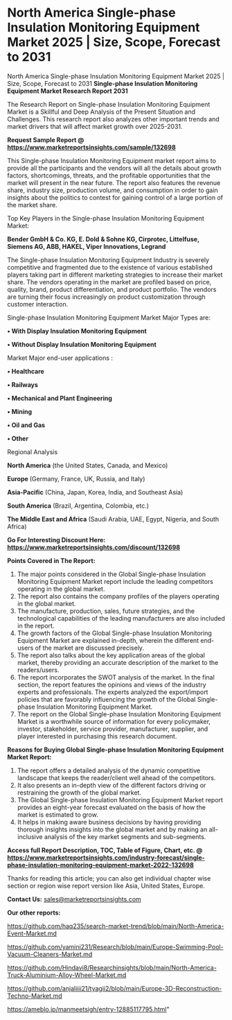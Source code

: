 # North America Single-phase Insulation Monitoring Equipment Market 2025 | Size, Scope, Forecast to 2031
North America Single-phase Insulation Monitoring Equipment Market 2025 | Size, Scope, Forecast to 2031
<strong>Single-phase Insulation Monitoring Equipment Market Research Report 2031</strong>

The Research Report on Single-phase Insulation Monitoring Equipment Market is a Skillful and Deep Analysis of the Present Situation and Challenges. This research report also analyzes other important trends and market drivers that will affect market growth over 2025-2031.

<strong>Request Sample Report @ <a href=https://www.marketreportsinsights.com/sample/132698>https://www.marketreportsinsights.com/sample/132698</a></strong>

This Single-phase Insulation Monitoring Equipment market report aims to provide all the participants and the vendors will all the details about growth factors, shortcomings, threats, and the profitable opportunities that the market will present in the near future. The report also features the revenue share, industry size, production volume, and consumption in order to gain insights about the politics to contest for gaining control of a large portion of the market share.

Top Key Players in the Single-phase Insulation Monitoring Equipment Market:

<strong>Bender GmbH & Co. KG, E. Dold & Sohne KG, Cirprotec, Littelfuse, Siemens AG, ABB, HAKEL, Viper Innovations, Legrand</strong>

The Single-phase Insulation Monitoring Equipment Industry is severely competitive and fragmented due to the existence of various established players taking part in different marketing strategies to increase their market share. The vendors operating in the market are profiled based on price, quality, brand, product differentiation, and product portfolio. The vendors are turning their focus increasingly on product customization through customer interaction.

Single-phase Insulation Monitoring Equipment Market Major Types are:

<strong>• With Display Insulation Monitoring Equipment

• Without Display Insulation Monitoring Equipment</strong>

Market Major end-user applications :

<strong>• Healthcare

• Railways

• Mechanical and Plant Engineering

• Mining

• Oil and Gas

• Other</strong>

Regional Analysis

</u><strong><b>North America</b></strong> (the United States, Canada, and Mexico)

<strong><b>Europe </b></strong>(Germany, France, UK, Russia, and Italy)

<strong><b>Asia-Pacific</b></strong> (China, Japan, Korea, India, and Southeast Asia)

<strong><b>South America</b></strong> (Brazil, Argentina, Colombia, etc.)

<strong><b>The Middle East and Africa</b></strong> (Saudi Arabia, UAE, Egypt, Nigeria, and South Africa)

<strong>Go For Interesting Discount Here: <a href=https://www.marketreportsinsights.com/discount/132698>https://www.marketreportsinsights.com/discount/132698</a></strong>

<strong>Points Covered in The Report:</strong>
<ol>
  <li>The major points considered in the Global Single-phase Insulation Monitoring Equipment Market report include the leading competitors operating in the global market.</li>
  <li>The report also contains the company profiles of the players operating in the global market.</li>
  <li>The manufacture, production, sales, future strategies, and the technological capabilities of the leading manufacturers are also included in the report.</li>
  <li>The growth factors of the Global Single-phase Insulation Monitoring Equipment Market are explained in-depth, wherein the different end-users of the market are discussed precisely.</li>
  <li>The report also talks about the key application areas of the global market, thereby providing an accurate description of the market to the readers/users.</li>
  <li>The report incorporates the SWOT analysis of the market. In the final section, the report features the opinions and views of the industry experts and professionals. The experts analyzed the export/import policies that are favorably influencing the growth of the Global Single-phase Insulation Monitoring Equipment Market.</li>
  <li>The report on the Global Single-phase Insulation Monitoring Equipment Market is a worthwhile source of information for every policymaker, investor, stakeholder, service provider, manufacturer, supplier, and player interested in purchasing this research document.</li>
</ol>
<strong>Reasons for Buying Global Single-phase Insulation Monitoring Equipment Market Report:</strong>

<ol>
  <li>The report offers a detailed analysis of the dynamic competitive landscape that keeps the reader/client well ahead of the competitors.</li>
  <li>It also presents an in-depth view of the different factors driving or restraining the growth of the global market.</li>
  <li>The Global Single-phase Insulation Monitoring Equipment Market report provides an eight-year forecast evaluated on the basis of how the market is estimated to grow.</li>
  <li>It helps in making aware business decisions by having providing thorough insights insights into the global market and by making an all-inclusive analysis of the key market segments and sub-segments.</li>
</ol>
<strong>Access full Report Description, TOC, Table of Figure, Chart, etc. @ <a href=https://www.marketreportsinsights.com/industry-forecast/single-phase-insulation-monitoring-equipment-market-2022-132698>https://www.marketreportsinsights.com/industry-forecast/single-phase-insulation-monitoring-equipment-market-2022-132698</a></strong>


Thanks for reading this article; you can also get individual chapter wise section or region wise report version like Asia, United States, Europe.

<strong>Contact Us:</strong>
sales@marketreportsinsights.com

<strong>Our other reports:</strong>

<a href=https://github.com/haq235/search-market-trend/blob/main/North-America-Event-Market.md>https://github.com/haq235/search-market-trend/blob/main/North-America-Event-Market.md</a>

<a href=https://github.com/yamini231/Research/blob/main/Europe-Swimming-Pool-Vacuum-Cleaners-Market.md>https://github.com/yamini231/Research/blob/main/Europe-Swimming-Pool-Vacuum-Cleaners-Market.md</a>

<a href=https://github.com/Hindavi8/Researchinsights/blob/main/North-America-Truck-Aluminium-Alloy-Wheel-Market.md>https://github.com/Hindavi8/Researchinsights/blob/main/North-America-Truck-Aluminium-Alloy-Wheel-Market.md</a>

<a href=https://github.com/anjaliiii21/tyagii2/blob/main/Europe-3D-Reconstruction-Techno-Market.md>https://github.com/anjaliiii21/tyagii2/blob/main/Europe-3D-Reconstruction-Techno-Market.md</a>

<a href=https://ameblo.jp/manmeetsigh/entry-12885117795.html>https://ameblo.jp/manmeetsigh/entry-12885117795.html</a>"
